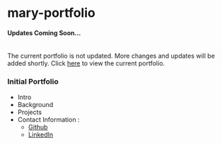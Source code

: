 # mary-portfolio

#### Updates Coming Soon...

<br> The current portfolio is not updated. More changes and updates will be added shortly. Click [here](https://maryjohnben.github.io/mary-portfolio/) to view the current portfolio. </br>

### Initial Portfolio
- Intro 
- Background
- Projects
- Contact Information :
   - [Github](https://github.com/maryjohnben)
   - [LinkedIn](http://linkedin.com/in/mary-benjamin)
